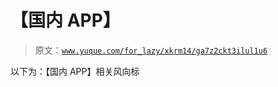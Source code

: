 # 【国内 APP】

> 原文：[`www.yuque.com/for_lazy/xkrm14/ga7z2ckt3ilul1u6`](https://www.yuque.com/for_lazy/xkrm14/ga7z2ckt3ilul1u6)

以下为：【国内 APP】相关风向标

